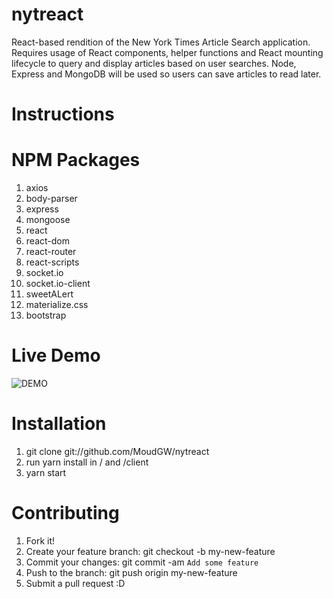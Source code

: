 # nytreact
React-based rendition of the New York Times Article Search application. Requires usage of React components, helper functions and React mounting lifecycle to query and display articles based on user searches. Node, Express and MongoDB will be used so users can save articles to read later. 

# Instructions

# NPM Packages
1) axios
2) body-parser
3) express
4) mongoose
5) react
6) react-dom
7) react-router
8) react-scripts 
9) socket.io
10) socket.io-client
11) sweetALert
12) materialize.css
13) bootstrap

# Live Demo

![DEMO](https://image.ibb.co/cFS3rm/ezgif_com_video_to_gif.gif)
 
# Installation
1) git clone git://github.com/MoudGW/nytreact
1) run yarn install in / and /client
3) yarn start 

# Contributing

  1. Fork it!
  2. Create your feature branch: git checkout -b my-new-feature
  3. Commit your changes: git commit -am `Add some feature`
  4. Push to the branch: git push origin my-new-feature
  5. Submit a pull request :D
  

